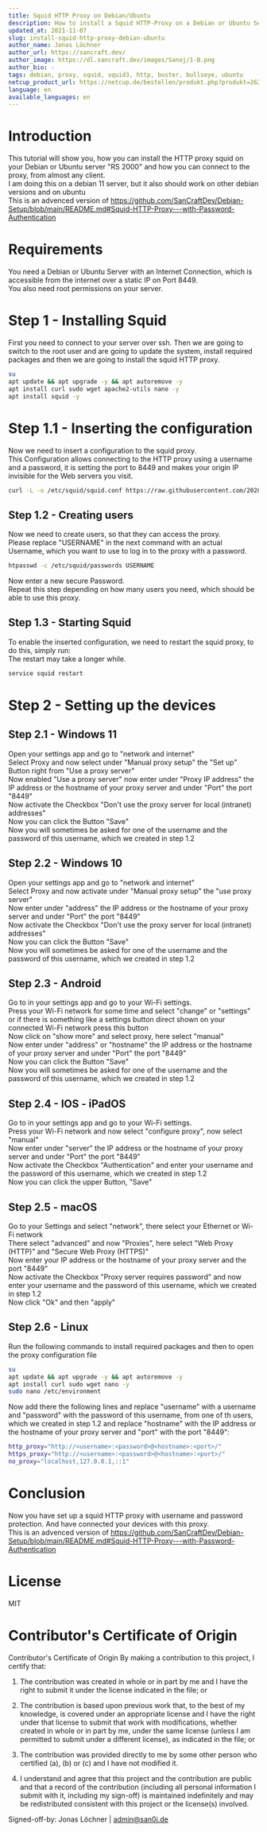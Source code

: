 ```yaml
---
title: Squid HTTP Proxy on Debian/Ubuntu
description: How to install a Squid HTTP-Proxy on a Debian or Ubuntu Server
updated_at: 2021-11-07
slug: install-squid-http-proxy-debian-ubuntu
author_name: Jonas Löchner
author_url: https://sancraft.dev/
author_image: https://dl.sancraft.dev/images/Sanoj/1-B.png
author_bio: -
tags: debian, proxy, squid, squid3, http, buster, bullseye, ubuntu
netcup_product_url: https://netcup.de/bestellen/produkt.php?produkt=2623
language: en
available_languages: en
---
```


# Introduction
This tutorial will show you, how you can install the HTTP proxy squid on your Debian or Ubuntu server "RS 2000" and how you can connect to the proxy, from almost any client. <br>
I am doing this on a debian 11 server, but it also should work on other debian versions and on ubuntu <br>
This is an advenced version of https://github.com/SanCraftDev/Debian-Setup/blob/main/README.md#Squid-HTTP-Proxy---with-Password-Authentication

# Requirements
You need a Debian or Ubuntu Server with an Internet Connection, which is accessible from the internet over a static IP on Port 8449. <br>
You also need root permissions on your server.

# Step 1 - Installing Squid
First you need to connect to your server over ssh.
Then we are going to switch to the root user and are going to update the system, install required packages and then we are going to install the squid HTTP proxy.
```sh
su
apt update && apt upgrade -y && apt autoremove -y
apt install curl sudo wget apache2-utils nano -y
apt install squid -y
```

# Step 1.1 - Inserting the configuration
Now we need to insert a configuration to the squid proxy. <br>
This Configuration allows connecting to the HTTP proxy using a username and a password, it is setting the port to 8449 and makes your origin IP invisible for the Web servers you visit.
```sh
curl -L -o /etc/squid/squid.conf https://raw.githubusercontent.com/2020Sanoj/community-tutorials/squid/community-tutorials/squid/configs/squid.conf
```

## Step 1.2 - Creating users
Now we need to create users, so that they can access the proxy. <br>
Please replace "USERNAME" in the next command with an actual Username, which you want to use to log in to the proxy with a password.
```sh
htpasswd -c /etc/squid/passwords USERNAME
```
Now enter a new secure Password. <br>
Repeat this step depending on how many users you need, which should be able to use this proxy.

## Step 1.3 - Starting Squid
To enable the inserted configuration, we need to restart the squid proxy, to do this, simply run: <br>
The restart may take a longer while.
```sh
service squid restart
```

# Step 2 - Setting up the devices

## Step 2.1 - Windows 11
Open your settings app and go to "network and internet" <br>
Select Proxy and now select under "Manual proxy setup" the "Set up" Button right from "Use a proxy server" <br>
Now enabled "Use a proxy server" now enter under "Proxy IP address" the IP address or the hostname of your proxy server and under "Port" the port "8449" <br>
Now activate the Checkbox "Don't use the proxy server for local (intranet) addresses" <br>
Now you can click the Button "Save" <br>
Now you will sometimes be asked for one of the username and the password of this username, which we created in step 1.2

## Step 2.2 - Windows 10
Open your settings app and go to "network and internet" <br>
Select Proxy and now activate under "Manual proxy setup" the "use proxy server" <br>
Now enter under "address" the IP address or the hostname of your proxy server and under "Port" the port "8449" <br>
Now activate the Checkbox "Don't use the proxy server for local (intranet) addresses" <br>
Now you can click the Button "Save" <br>
Now you will sometimes be asked for one of the username and the password of this username, which we created in step 1.2

## Step 2.3 - Android
Go to in your settings app and go to your Wi-Fi settings. <br>
Press your Wi-Fi network for some time and select "change" or "settings" or if there is something like a settings button direct shown on your connected Wi-Fi network press this button <br>
Now click on "show more" and select proxy, here select "manual" <br>
Now enter under "address" or "hostname" the IP address or the hostname of your proxy server and under "Port" the port "8449" <br>
Now you can click the Button "Save" <br>
Now you will sometimes be asked for one of the username and the password of this username, which we created in step 1.2

## Step 2.4 - IOS - iPadOS
Go to in your settings app and go to your Wi-Fi settings. <br>
Press your Wi-Fi network and now select "configure proxy", now select "manual" <br>
Now enter under "server" the IP address or the hostname of your proxy server and under "Port" the port "8449" <br>
Now activate the Checkbox "Authentication" and enter your username and the password of this username, which we created in step 1.2 <br>
Now you can click the upper Button, "Save"

## Step 2.5 - macOS
Go to your Settings and select "network", there select your Ethernet or Wi-Fi network <br>
There select "advanced" and now "Proxies", here select "Web Proxy (HTTP)" and "Secure Web Proxy (HTTPS)" <br>
Now enter your IP address or the hostname of your proxy server and the port "8449" <br>
Now activate the Checkbox "Proxy server requires password" and now enter your username and the password of this username, which we created in step 1.2 <br>
Now click "Ok" and then "apply"

## Step 2.6 - Linux
Run the following commands to install required packages and then to open the proxy configuration file
```sh
su
apt update && apt upgrade -y && apt autoremove -y
apt install curl sudo wget nano -y
sudo nano /etc/environment
```
Now add there the following lines and replace "username" with a username and "password" with the password of this username, from one of th users, which we created in step 1.2 and replace "hostname" with the IP address or the hostname of your proxy server and  "port" with the port "8449":
```sh
http_proxy="http://<username>:<password>@<hostname>:<port>/"
https_proxy="http://<username>:<password>@<hostname>:<port>/"
no_proxy="localhost,127.0.0.1,::1"
```

# Conclusion
Now you have set up a squid HTTP proxy with username and password protection. And have connected your devices with this proxy. <br>
This is an advenced version of https://github.com/SanCraftDev/Debian-Setup/blob/main/README.md#Squid-HTTP-Proxy---with-Password-Authentication

# License
MIT

# Contributor's Certificate of Origin
Contributor's Certificate of Origin By making a contribution to this project, I certify that:

 1) The contribution was created in whole or in part by me and I have the right to submit it under the license indicated in the file; or

 2) The contribution is based upon previous work that, to the best of my knowledge, is covered under an appropriate license and I have the right under that license to submit that work with modifications, whether created in whole or in part by me, under the same license (unless I am permitted to submit under a different license), as indicated in the file; or

 3) The contribution was provided directly to me by some other person who certified (a), (b) or (c) and I have not modified it.

 4) I understand and agree that this project and the contribution are public and that a record of the contribution (including all personal information I submit with it, including my sign-off) is maintained indefinitely and may be redistributed consistent with this project or the license(s) involved.

Signed-off-by: Jonas Löchner | [admin@san0j.de](mailto:admin@san0j.de)
